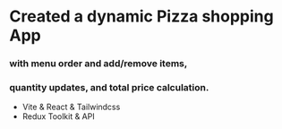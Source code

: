 <h1 > Created a dynamic Pizza shopping App  </h1>
<h3> with menu order and add/remove items, </h3>
<h3> quantity updates, and total price calculation. </h3>


- Vite & React & Tailwindcss 
- Redux Toolkit & API 
